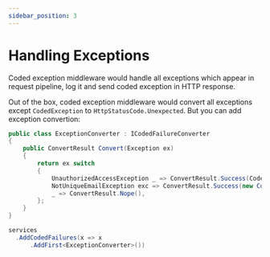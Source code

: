 ```yaml
---
sidebar_position: 3
---
```


# Handling Exceptions

Coded exception middleware would handle all exceptions which appear in request pipeline, log it and send coded exception in HTTP response.

Out of the box, coded exception middleware would convert all exceptions except `CodedException` to `HttpStatusCode.Unexpected`. But you can add exception convertion:

```csharp title="ExceptionConverter.cs"
public class ExceptionConverter : ICodedFailureConverter
{
    public ConvertResult Convert(Exception ex)
    {
        return ex switch
        {
            UnauthorizedAccessException _ => ConvertResult.Success(CodedFailure.Unauthorized()),
            NotUniqueEmailException exc => ConvertResult.Success(new CodedFailure("INV.NOT_UNIQUE_EMAIL", new { exc.Email })),
            _ => ConvertResult.Nope(),
        };
    }
}
```

```csharp title="Startup.cs"
services
  .AddCodedFailures(x => x
      .AddFirst<ExceptionConverter>())
```
